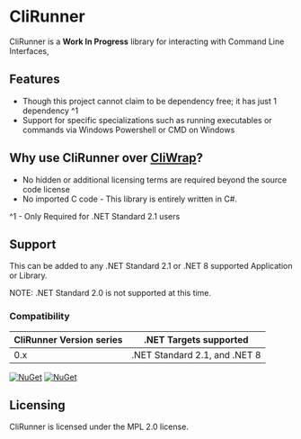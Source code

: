 # CliRunner
CliRunner is a **Work In Progress** library for interacting with Command Line Interfaces, 

## Features
* Though this project cannot claim to be dependency free; it has just 1 dependency ^1
* Support for specific specializations such as running executables or commands via Windows Powershell or CMD on Windows

## Why use CliRunner over [CliWrap](https://github.com/Tyrrrz/CliWrap/)?
* No hidden or additional licensing terms are required beyond the source code license
* No imported C code - This library is entirely written in C#.

^1 - Only Required for .NET Standard 2.1 users

## Support 
This can be added to any .NET Standard 2.1 or .NET 8 supported Application or Library.

NOTE: .NET Standard 2.0 is not supported at this time.

### Compatibility 

| CliRunner Version series | .NET Targets supported        | 
|--------------------------|-------------------------------|
| 0.x                      | .NET Standard 2.1, and .NET 8 |

[![NuGet](https://img.shields.io/nuget/v/CliRunner.svg)](https://www.nuget.org/packages/CliRunner/) 
[![NuGet](https://img.shields.io/nuget/dt/CliRunner.svg)](https://www.nuget.org/packages/CliRunner/)

## Licensing
CliRunner is licensed under the MPL 2.0 license.
